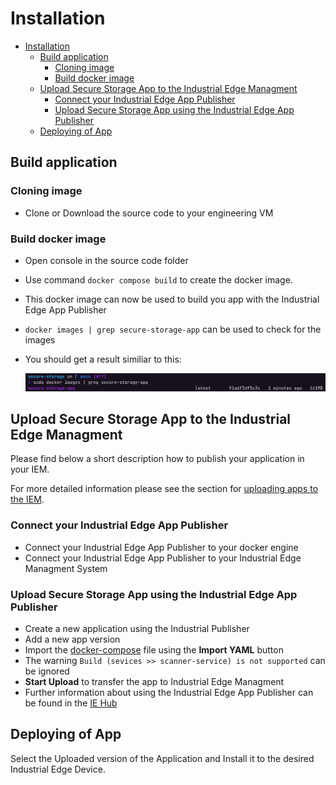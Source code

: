# Installation

- [Installation](#installation)
  - [Build application](#build-application)
    - [Cloning image](#cloning-image)
    - [Build docker image](#build-docker-image)
  - [Upload Secure Storage App to the Industrial Edge Managment](#upload-secure-storage-app-to-the-industrial-edge-managment)
    - [Connect your Industrial Edge App Publisher](#connect-your-industrial-edge-app-publisher)
    - [Upload Secure Storage App using the Industrial Edge App Publisher](#upload-secure-storage-app-using-the-industrial-edge-app-publisher)
  - [Deploying of App](#deploying-of-app)

## Build application

### Cloning image

- Clone or Download the source code to your engineering VM

### Build docker image

- Open console in the source code folder
- Use command `docker compose build` to create the docker image.
- This docker image can now be used to build you app with the Industrial Edge App Publisher
- `docker images | grep secure-storage-app` can be used to check for the images
- You should get a result similiar to this:

  ![deploy VFC](./graphics/docker_images_securestorageapp.png)

## Upload Secure Storage App to the Industrial Edge Managment

Please find below a short description how to publish your application in your IEM.

For more detailed information please see the section for [uploading apps to the IEM](https://github.com/industrial-edge/upload-app-to-iem).

### Connect your Industrial Edge App Publisher

- Connect your Industrial Edge App Publisher to your docker engine
- Connect your Industrial Edge App Publisher to your Industrial Edge Managment System

### Upload Secure Storage App using the Industrial Edge App Publisher

- Create a new application using the Industrial Publisher
- Add a new app version
- Import the [docker-compose](../docker-compose.yml) file using the **Import YAML** button
- The warning `Build (sevices >> scanner-service) is not supported` can be ignored
- **Start Upload** to transfer the app to Industrial Edge Managment
- Further information about using the Industrial Edge App Publisher can be found in the [IE Hub](https://iehub.eu1.edge.siemens.cloud/documents/appPublisher/en/start.html)

## Deploying of App

Select the Uploaded version of the Application and Install it to the desired Industrial Edge Device.
